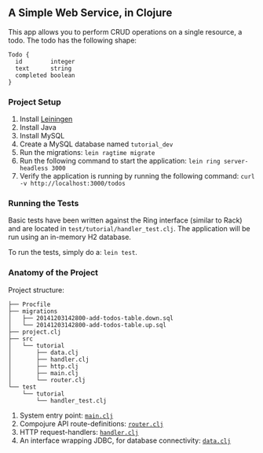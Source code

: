 ## A Simple Web Service, in Clojure

This app allows you to perform CRUD operations on a single resource, a todo. The todo has the following shape:

```
Todo {
  id        integer
  text      string
  completed boolean
}
```

### Project Setup

1. Install [Leiningen](http://leiningen.org/)
2. Install Java
3. Install MySQL
4. Create a MySQL database named `tutorial_dev`
5. Run the migrations: `lein ragtime migrate`
5. Run the following command to start the application: `lein ring server-headless 3000`
6. Verify the application is running by running the following command: `curl -v http://localhost:3000/todos`

### Running the Tests

Basic tests have been written against the Ring interface (similar to Rack) and are located in `test/tutorial/handler_test.clj`. The application will be run using an in-memory H2 database.

To run the tests, simply do a: `lein test`.

### Anatomy of the Project

Project structure:

```
├── Procfile
├── migrations
│   ├── 20141203142800-add-todos-table.down.sql
│   └── 20141203142800-add-todos-table.up.sql
├── project.clj
├── src
│   └── tutorial
│       ├── data.clj
│       ├── handler.clj
│       ├── http.clj
│       ├── main.clj
│       └── router.clj
└── test
    └── tutorial
        └── handler_test.clj
```

1. System entry point: [`main.clj`](https://github.com/laser/web-service-clojure/blob/master/src/tutorial/main.clj)
2. Compojure API route-definitions: [`router.clj`](https://github.com/laser/web-service-clojure/blob/master/src/tutorial/router.clj)
3. HTTP request-handlers: [`handler.clj`](https://github.com/laser/web-service-clojure/blob/master/src/tutorial/handler.clj)
4. An interface wrapping JDBC, for database connectivity: [`data.clj`](https://github.com/laser/web-service-clojure/blob/master/src/tutorial/data.clj)
